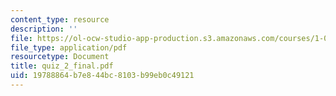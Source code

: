 ```yaml
---
content_type: resource
description: ''
file: https://ol-ocw-studio-app-production.s3.amazonaws.com/courses/1-051-structural-engineering-design-fall-2003/19788864b7e844bc8103b99eb0c49121_quiz_2_final.pdf
file_type: application/pdf
resourcetype: Document
title: quiz_2_final.pdf
uid: 19788864-b7e8-44bc-8103-b99eb0c49121
---
```

